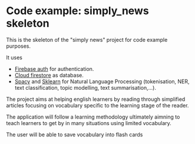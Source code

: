 # Code example: simply_news skeleton

This is the skeleton of the "simply news" project for code example purposes.

It uses
- [Firebase auth](https://pub.dev/packages/firebase_auth) for authentication.
- [Cloud firestore](https://cloud.google.com/firestore/) as database.
- [Spacy](https://spacy.io/) and [Sklearn](https://scikit-learn.org/stable/index.html) for Natural Language Processing (tokenisation, NER, text classification, topic modelling, text summarisation,...).

The project aims at helping english learners by reading through simplified articles focusing on vocabulary specific to the learning stage of the reader. 

The application will follow a learning methodology ultimately aimning to teach learners to get by in many situations using limited vocabulary.

The user will be able to save vocabulary into flash cards
